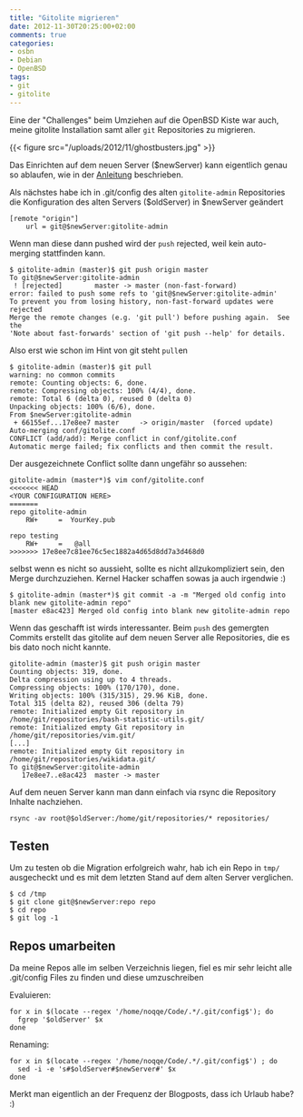 ```yaml
---
title: "Gitolite migrieren"
date: 2012-11-30T20:25:00+02:00
comments: true
categories:
- osbn
- Debian
- OpenBSD
tags:
- git
- gitolite
---
```


Eine der "Challenges" beim Umziehen auf die OpenBSD Kiste war auch, meine
gitolite Installation samt aller `git` Repositories zu migrieren.

{{< figure src="/uploads/2012/11/ghostbusters.jpg" >}}

Das Einrichten auf dem neuen Server ($newServer) kann eigentlich genau so ablaufen,
wie in der [Anleitung](https://github.com/sitaramc/gitolite/blob/master/README.txt)
beschrieben.

Als nächstes habe ich in .git/config des alten `gitolite-admin` Repositories
die Konfiguration des alten Servers ($oldServer) in $newServer geändert

```
[remote "origin"]
    url = git@$newServer:gitolite-admin
```

Wenn man diese dann pushed wird der `push` rejected, weil kein auto-merging
stattfinden kann.

```
$ gitolite-admin (master)$ git push origin master
To git@$newServer:gitolite-admin
 ! [rejected]        master -> master (non-fast-forward)
error: failed to push some refs to 'git@$newServer:gitolite-admin'
To prevent you from losing history, non-fast-forward updates were rejected
Merge the remote changes (e.g. 'git pull') before pushing again.  See the
'Note about fast-forwards' section of 'git push --help' for details.
```

Also erst wie schon im Hint von git steht `pull`en

```
$ gitolite-admin (master)$ git pull
warning: no common commits
remote: Counting objects: 6, done.
remote: Compressing objects: 100% (4/4), done.
remote: Total 6 (delta 0), reused 0 (delta 0)
Unpacking objects: 100% (6/6), done.
From $newServer:gitolite-admin
 + 66155ef...17e8ee7 master     -> origin/master  (forced update)
Auto-merging conf/gitolite.conf
CONFLICT (add/add): Merge conflict in conf/gitolite.conf
Automatic merge failed; fix conflicts and then commit the result.
```

Der ausgezeichnete Conflict sollte dann ungefähr so aussehen:

```
gitolite-admin (master*)$ vim conf/gitolite.conf
<<<<<<< HEAD
<YOUR CONFIGURATION HERE>
=======
repo gitolite-admin
    RW+     =  YourKey.pub

repo testing
    RW+     =   @all
>>>>>>> 17e8ee7c81ee76c5ec1882a4d65d8dd7a3d468d0
```

selbst wenn es nicht so aussieht, sollte es nicht allzukompliziert sein,
den Merge durchzuziehen. Kernel Hacker schaffen sowas ja auch irgendwie :)

```
$ gitolite-admin (master*)$ git commit -a -m "Merged old config into blank new gitolite-admin repo"
[master e8ac423] Merged old config into blank new gitolite-admin repo
```

Wenn das geschafft ist wirds interessanter. Beim `push` des gemergten
Commits erstellt das gitolite auf dem neuen Server alle Repositories,
die es bis dato noch nicht kannte.

```
gitolite-admin (master)$ git push origin master
Counting objects: 319, done.
Delta compression using up to 4 threads.
Compressing objects: 100% (170/170), done.
Writing objects: 100% (315/315), 29.96 KiB, done.
Total 315 (delta 82), reused 306 (delta 79)
remote: Initialized empty Git repository in /home/git/repositories/bash-statistic-utils.git/
remote: Initialized empty Git repository in /home/git/repositories/vim.git/
[...]
remote: Initialized empty Git repository in /home/git/repositories/wikidata.git/
To git@$newServer:gitolite-admin
   17e8ee7..e8ac423  master -> master
```

Auf dem neuen Server kann man dann einfach via rsync die Repository Inhalte
nachziehen.

```
rsync -av root@$oldServer:/home/git/repositories/* repositories/
```

## Testen

Um zu testen ob die Migration erfolgreich wahr, hab ich ein Repo in `tmp/`
ausgecheckt und es mit dem letzten Stand auf dem alten Server verglichen.

```
$ cd /tmp
$ git clone git@$newServer:repo repo
$ cd repo
$ git log -1
```

## Repos umarbeiten

Da meine Repos alle im selben Verzeichnis liegen, fiel es mir sehr leicht
alle .git/config Files zu finden und diese umzuschreiben

Evaluieren:

```
for x in $(locate --regex '/home/noqqe/Code/.*/.git/config$'); do
  fgrep '$oldServer' $x
done
```

Renaming:

```
for x in $(locate --regex '/home/noqqe/Code/.*/.git/config$') ; do
  sed -i -e 's#$oldServer#$newServer#' $x
done
```

Merkt man eigentlich an der Frequenz der Blogposts, dass ich Urlaub habe? :)

